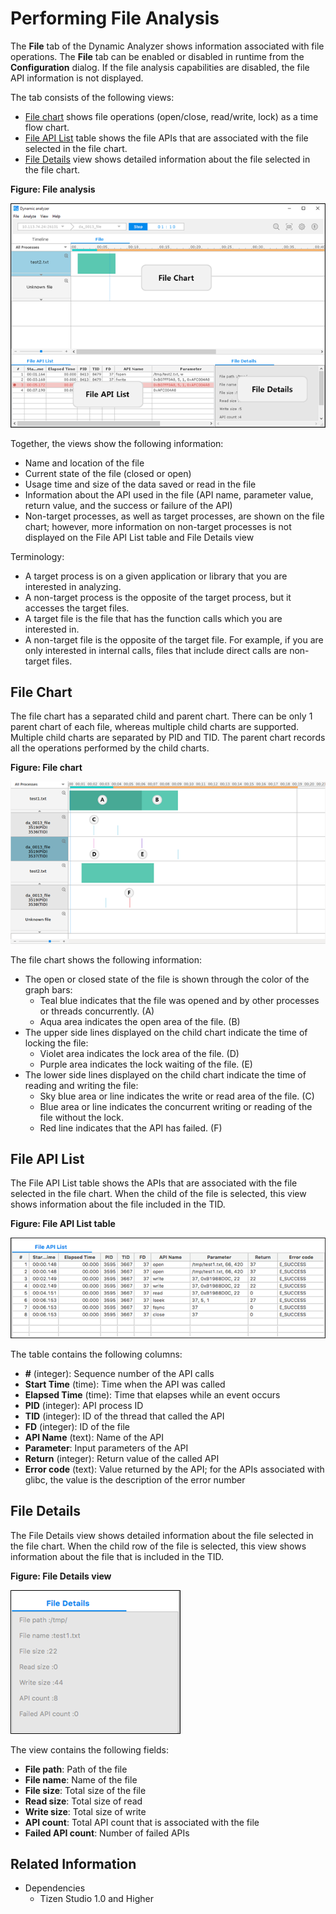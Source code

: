 # Performing File Analysis

The **File** tab of the Dynamic Analyzer shows information associated with file operations. The **File** tab can be enabled or disabled in runtime from the **Configuration** dialog. If the file analysis capabilities are disabled, the file API information is not displayed.

The tab consists of the following views:

- [File chart](#chart) shows file operations (open/close, read/write, lock) as a time flow chart.
- [File API List](#api_list) table shows the file APIs that are associated with the file selected in the file chart.
- [File Details](#details) view shows detailed information about the file selected in the file chart.

**Figure: File analysis**

![File analysis](./media/da_file_analysis.png)

Together, the views show the following information:

- Name and location of the file
- Current state of the file (closed or open)
- Usage time and size of the data saved or read in the file
- Information about the API used in the file (API name, parameter value, return value, and the success or failure of the API)
- Non-target processes, as well as target processes, are shown on the file chart; however, more information on non-target processes is not displayed on the File API List table and File Details view

Terminology:

- A target process is on a given application or library that you are interested in analyzing.
- A non-target process is the opposite of the target process, but it accesses the target files.
- A target file is the file that has the function calls which you are interested in.
- A non-target file is the opposite of the target file. For example, if you are only interested in internal calls, files that include direct calls are non-target files.

<a name="chart"></a>
## File Chart

The file chart has a separated child and parent chart. There can be only 1 parent chart of each file, whereas multiple child charts are supported. Multiple child charts are separated by PID and TID. The parent chart records all the operations performed by the child charts.

**Figure: File chart**

![File chart](./media/da_file_chart.png)

The file chart shows the following information:

- The open or closed state of the file is shown through the color of the graph bars:
  - Teal blue indicates that the file was opened and by other processes or threads concurrently. (A)
  - Aqua area indicates the open area of the file. (B)
- The upper side lines displayed on the child chart indicate the time of locking the file:
  - Violet area indicates the lock area of the file. (D)
  - Purple area indicates the lock waiting of the file. (E)
- The lower side lines displayed on the child chart indicate the time of reading and writing the file:
  - Sky blue area or line indicates the write or read area of the file. (C)
  - Blue area or line indicates the concurrent writing or reading of the file without the lock.
  - Red line indicates that the API has failed. (F)

<a name="api_list"></a>
## File API List

The File API List table shows the APIs that are associated with the file selected in the file chart. When the child of the file is selected, this view shows information about the file included in the TID.

**Figure: File API List table**

![File API List table](./media/da_file_apilist.png)

The table contains the following columns:

- **#** (integer): Sequence number of the API calls
- **Start Time** (time): Time when the API was called
- **Elapsed Time** (time): Time that elapses while an event occurs
- **PID** (integer): API process ID
- **TID** (integer): ID of the thread that called the API
- **FD** (integer): ID of the file
- **API Name** (text): Name of the API
- **Parameter**: Input parameters of the API
- **Return** (integer): Return value of the called API
- **Error code** (text): Value returned by the API; for the APIs associated with glibc, the value is the description of the error number

<a name="details"></a>
## File Details

The File Details view shows detailed information about the file selected in the file chart. When the child row of the file is selected, this view shows information about the file that is included in the TID.

**Figure: File Details view**

![File Details view](./media/da_file_details.png)

The view contains the following fields:

- **File path**: Path of the file
- **File name**: Name of the file
- **File size**: Total size of the file
- **Read size**: Total size of read
- **Write size**: Total size of write
- **API count**: Total API count that is associated with the file
- **Failed API count**: Number of failed APIs

## Related Information
* Dependencies
  - Tizen Studio 1.0 and Higher
